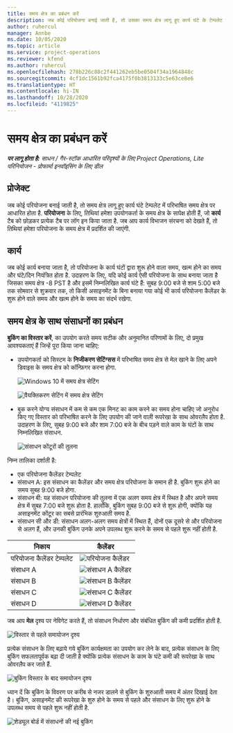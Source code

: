 ```yaml
---
title: समय क्षेत्र का प्रबंधन करें
description: जब कोई परियोजना बनाई जाती है, तो उसका समय क्षेत्र लागू हुए कार्य घंटे के टेम्पलेट में परिभाषित समय क्षेत्र पर आधारित होता है.
author: ruhercul
manager: Annbe
ms.date: 10/05/2020
ms.topic: article
ms.service: project-operations
ms.reviewer: kfend
ms.author: ruhercul
ms.openlocfilehash: 278b226c88c2f441262eb5be0504f34a1964848c
ms.sourcegitcommit: 4cf1dc1561b92fca4175f0b3813133c5e63ce8e6
ms.translationtype: HT
ms.contentlocale: hi-IN
ms.lasthandoff: 10/28/2020
ms.locfileid: "4119825"
---
```

# <a name="manage-time-zones"></a>समय क्षेत्र का प्रबंधन करें

_**पर लागू होता है:** साधन / गैर-स्टॉक आधारित परिदृश्यों के लिए Project Operations, Lite परिनियोजन - प्रोफार्मा इनवॉइसिंग के लिए डील_


## <a name="projects"></a>प्रोजेक्ट

जब कोई परियोजना बनाई जाती है, तो समय क्षेत्र लागू हुए कार्य घंटे टेम्पलेट में परिभाषित समय क्षेत्र पर आधारित होता है. **परियोजना** के लिए, तिथियां हमेशा उपयोगकर्ता के समय क्षेत्र के सापेक्ष होती हैं, जो **कार्य** टैब को छोड़कर प्रत्येक टैब पर लॉग इन किया जाता है. जब आप कार्य विभाजन संरचना को देखते हैं, तो तिथियां हमेशा परियोजना के समय क्षेत्र में प्रदर्शित की जाएंगी.

## <a name="tasks"></a>कार्य

जब कोई कार्य बनाया जाता है, तो परियोजना के कार्य घंटों द्वारा शुरू होने वाला समय, खत्म होने का समय और घंटे/दिन नियंत्रित होता है. उदाहरण के लिए, यदि कोई कार्य ऐसी परियोजना के साथ बनाया जाता है जिसका समय क्षेत्र -8 PST है और इसमें निम्नलिखित कार्य घंटे हैं: सुबह 9:00 बजे से शाम 5:00 बजे तक सोमवार से शुक्रवार तक, तो किसी असाइनमेंट के बिना बनाया गया कोई भी कार्य परियोजना कैलेंडर के शुरू होने वाले समय और खत्म होने के समय का संदर्भ रखेगा.

## <a name="manage-resources-with-time-zones"></a>समय क्षेत्र के साथ संसाधनों का प्रबंधन

**बुकिंग का विस्तार करें**, का उपयोग करते समय सटीक और अनुमानित परिणामों के लिए, दो प्रमुख आवश्यकताएं हैं जिन्हें पूरा किया जाना चाहिए:  

- उपयोगकर्ता को सिस्टम के **निजीकरण सेटिंग्सस** में परिभाषित समय क्षेत्र से मेल खाने के लिए अपने डिवाइस के समय क्षेत्र को कॉन्फ़िगर करना होगा.
 
  ![Windows 10 में समय क्षेत्र सेटिंग](media/reconcile-assignments-03.png)

  ![वैयक्तिकरण सेटिंग में समय क्षेत्र सेटिंग](media/reconcile-assignments-04.png)
 
- बुक करने योग्य संसाधन में कम से कम एक मिनट का काम करने का समय होना चाहिए जो अनुरोध किए गए विस्तार को परिभाषित करने के लिए उपयोग की जाने वाली रूपरेखा के साथ ओवरलैप होता है. उदाहरण के लिए, सुबह 9:00 बजे और शाम 7:00 बजे के बीच पड़ने वाले काम के घंटों के साथ निम्नलिखित संसाधन. 

  ![संसाधन कोंटूरों की तुलना](media/reconcile-assignments-05.png)

निम्न तालिका दर्शाती है:

- एक परियोजना कैलेंडर टेम्पलेट
- संसाधन A: इस संसाधन का कैलेंडर और समय क्षेत्र परियोजना के समान ही है. बुकिंग शुरू होने का समय सुबह 9:00 बजे होगा.
- संसाधन बी: यह संसाधन परियोजना की तुलना में एक अलग समय क्षेत्र में स्थित है और अपने समय क्षेत्र में सुबह 7:00 बजे शुरू होता है. हालाँकि, बुकिंग सुबह 9:00 बजे से शुरू होगी, क्योंकि यह असाइनमेंट कोंटूर का सबसे प्रारंभिक शुरुआती समय है.
- संसाधन सी और डी: संसाधन अलग-अलग समय क्षेत्रों में स्थित हैं, दोनों एक दूसरे से और परियोजना से अलग हैं, और उनकी बुकिंग उनके अपने उपलब्ध शुरू करने के समय से पहले शुरू नहीं होती है.

|निकाय  |कैलेंडर  |
|-|-|
|परियोजना कैलेंडर टेम्पलेट   | ![परियोजना कैलेंडर](media/reconcile-assignments-06.png) |
|संसाधन A  | ![संसाधन A कैलेंडर](media/reconcile-assignments-06.png) |
|संसाधन B  |  ![संसाधन B कैलेंडर](media/reconcile-assignments-07.png) |
|संसाधन C  |  ![संसाधन C कैलेंडर](media/reconcile-assignments-08.png) |
|संसाधन D  | ![संसाधन D कैलेंडर](media/reconcile-assignments-09.png)  |
 
जब आप **मेल** दृश्य पर नेविगेट करते हैं, तो संसाधन निर्धारण और संबंधित बुकिंग की कमी प्रदर्शित होती है.

![विस्तार से पहले समायोजन दृश्य](media/reconcile-assignments-10.png)

प्रत्येक संसाधन के लिए बढ़ाये गये बुकिंग कार्यक्षमता का उपयोग कर लेने के बाद, प्रत्येक संसाधन के लिए बुकिंग सफलतापूर्वक बढ़ा दी जाती है क्योंकि प्रत्येक संसाधन के काम के घंटे कमी की रूपरेखा के साथ ओवरलैप कर जाते हैं.

![बुकिंग विस्तार के बाद समायोजन दृश्य](media/reconcile-assignments-11.png) 

ध्यान दें कि बुकिंग के विवरण पर करीब से नजर डालने से बुकिंग के शुरुआती समय में अंतर दिखाई देता है। बुकिंग, असाइनमेंट की रूपरेखा के शुरु होने के समय से पहले और संसाधन के लिए शुरू होने के उपलब्ध समय से पहले शुरू नहीं होती है.

![शेड्यूल बोर्ड में संसाधनों की नई बुकिंग](media/reconcile-assignments-12.png)
